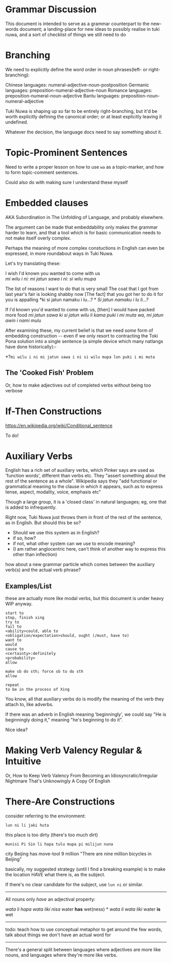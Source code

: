 Grammar Discussion
=======

This document is intended to serve as a grammar counterpart to the new-words document;
a landing-place for new ideas to possibly realise in tuki nuwa,
and a sort of checklist of things we still need to do

Branching
=========

We need to explicitly define the word order in noun phrases(left- or right-branching):


Chinese languages:  numeral-adjective-noun-postposition
Germanic languages: preposition-numeral-adjective-noun
Romance languages:  preposition-numeral-noun-adjective
Bantu languages:    preposition-noun-numeral-adjective

Tuki Nuwa is shaping up so far to be entirely right-branching,
but it'd be worth explicitly defining the canonical order;
or at least explicitly leaving it undefined.

Whatever the decision, the language docs need to say something about it.

Topic-Prominent Sentences
=========================

Need to write a proper lesson on how to use `wa` as a topic-marker,
and how to form topic-comment sentences.

Could also do with making sure I understand these myself

Embedded clauses
================

AKA Subordination in The Unfolding of Language, and probably elsewhere.

The argument can be made that embeddability only makes the grammar harder to learn,
and that a tool which is for basic communication needs to not make itself overly complex.

Perhaps the meaning of more complex constuctions in English can even be expressed,
in more roundabout ways in Tuki Nuwa.

Let's try translating these:

I wish I'd known you wanted to come with us  
*mi wilu i ni: mi jatun sawa i ni: si wilu mupa*

The list of reasons I want to do that is very small
The coat that I got from last year's fair is looking shabby now
[The fact] that you got her to do it for you is appalling
*ki si jatun namaku i lu...? *
*Si jatun namaku i lu li...?*

If I'd known you'd wanted to come with us, [then] I would have packed more food
*mi jatun sawa ki si jatun wilu li kama puki i mi muta wa, mi jatun awin i nami mulu*

After examining these, my current belief is that we need *some* form of embedding construction --
even if we only resort to contracting the Toki Pona solution into a single sentence
(a simple device which many natlangs have done historically):-

\*?`mi wilu i ni mi jatun sawa i ni si wilu mupa lon puki i mi muta`


The '__Cooked__ Fish' Problem
-----------------------------

Or, how to make adjectives out of completed verbs without being too verbose


If-Then Constructions
=====================

<https://en.wikipedia.org/wiki/Conditional_sentence>

To do!

Auxiliary Verbs
===============

English has a rich set of auxiliary verbs, which Pinker says are used as 'function words', different than verbs etc.
They "assert something about the rest of the sentence as a whole".
Wikipedia says they "add functional or grammatical meaning to the clause in which it appears,
such as to express tense, aspect, modality, voice, emphasis etc"

Though a large group, it is a 'closed class' in natural languages; 
eg, one that is added to infrequently.

Right now, Tuki Nuwa just throws them in front of the rest of the sentence, as in English.
But should this be so?

* Should we use this system as in English?
* if so, how?
* if not, what other system can we use to encode meaning?
* (I am rather anglocentric here, can't think of another way to express this other than inflection)

how about a new grammar particle which comes between the auxiliary verb(s) and the actual verb phrase?

Examples/List
-----------------

these are actually more like modal verbs, but this document is under heavy WIP anyway.

```
start to
stop, finish xing
try to
fail to
<ability>could, able to
<obligation/expectation>should, ought (/must, have to)
want to
would
cause to
<certainty>:definitely
<probability>
allow

make sb do sth; force sb to do sth
allow

repeat
to be in the process of Xing
```

You know, all that auxiliary verbs do is modify the meaning of the verb they attach to,
like adverbs.

If there was an adverb in English meaning 'beginningly',
we could say "He is beginningly doing it," meaning "he's beginning to do it".

Nice idea?


Making Verb Valency Regular & Intuitive
=======================================

Or, How to Keep Verb Valency From Becoming an 
Idiosyncratic/Irregular Nightmare That's Unknowingly A Copy Of English

There-Are Constructions
=================

consider referring to the environment:

`lun ni li jaki huta`

this place is too dirty
(there's too much dirt)

`munisi Pi Sin li hapa tulu mupa pi milijun nuna`

city Beijing has       move-tool  9 million
"There are nine million bicycles in Beijing"

basically, my suggested strategy (until I find a breaking example)
is to make the location HAVE what there is, as the subject.

If there's no clear candidate for the subject, use `lun ni` or similar.

---------

All nouns only *have* an adjectival property:

*wata li hapa wata liki nisa* water **has** wet(ness)
\* *wata li wata liki* water **is** wet

-----

todo: teach how to use conceptual metaphor to get around the few words,
talk about things we don't have an actual word for


-------

There's a general split between languages where adjectives are more like nouns,
and languages where they're more like verbs.